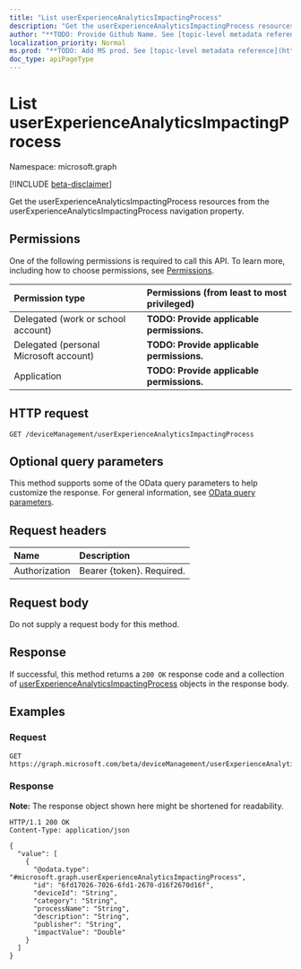 ```yaml
---
title: "List userExperienceAnalyticsImpactingProcess"
description: "Get the userExperienceAnalyticsImpactingProcess resources from the userExperienceAnalyticsImpactingProcess navigation property."
author: "**TODO: Provide Github Name. See [topic-level metadata reference](https://msgo.azurewebsites.net/add/document/guidelines/metadata.html#topic-level-metadata)**"
localization_priority: Normal
ms.prod: "**TODO: Add MS prod. See [topic-level metadata reference](https://msgo.azurewebsites.net/add/document/guidelines/metadata.html#topic-level-metadata)**"
doc_type: apiPageType
---
```


# List userExperienceAnalyticsImpactingProcess
Namespace: microsoft.graph

[!INCLUDE [beta-disclaimer](../../includes/beta-disclaimer.md)]

Get the userExperienceAnalyticsImpactingProcess resources from the userExperienceAnalyticsImpactingProcess navigation property.

## Permissions
One of the following permissions is required to call this API. To learn more, including how to choose permissions, see [Permissions](/graph/permissions-reference).

|Permission type|Permissions (from least to most privileged)|
|:---|:---|
|Delegated (work or school account)|**TODO: Provide applicable permissions.**|
|Delegated (personal Microsoft account)|**TODO: Provide applicable permissions.**|
|Application|**TODO: Provide applicable permissions.**|

## HTTP request

<!-- {
  "blockType": "ignored"
}
-->
``` http
GET /deviceManagement/userExperienceAnalyticsImpactingProcess
```

## Optional query parameters
This method supports some of the OData query parameters to help customize the response. For general information, see [OData query parameters](/graph/query-parameters).

## Request headers
|Name|Description|
|:---|:---|
|Authorization|Bearer {token}. Required.|

## Request body
Do not supply a request body for this method.

## Response

If successful, this method returns a `200 OK` response code and a collection of [userExperienceAnalyticsImpactingProcess](../resources/userexperienceanalyticsimpactingprocess.md) objects in the response body.

## Examples

### Request
<!-- {
  "blockType": "request",
  "name": "list_userexperienceanalyticsimpactingprocess"
}
-->
``` http
GET https://graph.microsoft.com/beta/deviceManagement/userExperienceAnalyticsImpactingProcess
```


### Response
**Note:** The response object shown here might be shortened for readability.
<!-- {
  "blockType": "response",
  "truncated": true,
  "@odata.type": "Collection(microsoft.graph.userExperienceAnalyticsImpactingProcess)"
}
-->
``` http
HTTP/1.1 200 OK
Content-Type: application/json

{
  "value": [
    {
      "@odata.type": "#microsoft.graph.userExperienceAnalyticsImpactingProcess",
      "id": "6fd17026-7026-6fd1-2670-d16f2670d16f",
      "deviceId": "String",
      "category": "String",
      "processName": "String",
      "description": "String",
      "publisher": "String",
      "impactValue": "Double"
    }
  ]
}
```

